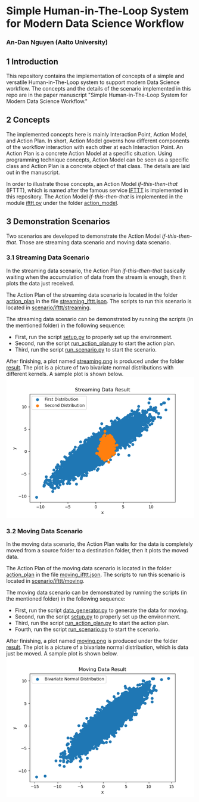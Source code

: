 # Simple Human-in-The-Loop System for Modern Data Science Workflow
### An-Dan Nguyen (Aalto University)
## 1 Introduction
This repository contains the implementation of concepts of a simple and versatile
Human-in-The-Loop system to support modern Data Science workflow. The concepts and
the details of the scenario implemented in this repo are in the paper manuscript
"Simple Human-in-The-Loop System for Modern Data Science Workflow."

## 2 Concepts
The implemented concepts here is mainly Interaction Point, Action Model, and Action Plan. In short,
Action Model governs how different components of the workflow interaction with each other at each
Interaction Point. An Action Plan is a concrete Action Model at a specific situation.
Using programming technique concepts, Action Model can be seen as a specific class and Action Plan is a concrete
object of that class. The details are laid out in the manuscript.

In order to illustrate those concepts, an Action Model *if-this-then-that* (IFTTT), which is named
after the famous service [IFTTT](https://ifttt.com) is implemented in this repository. The Action Model
*if-this-then-that* is implemented in the module [ifttt.py](./action_model/ifttt.py) under the folder
[action_model](./action_model).

## 3 Demonstration Scenarios
Two scenarios are developed to demonstrate the Action Model *if-this-then-that*. Those are
streaming data scenario and moving data scenario.
### 3.1 Streaming Data Scenario
In the streaming data scenario, the Action Plan *if-this-then-that* basically waiting when the accumulation of data
from the stream is enough, then it plots the data just received.

The Action Plan of the streaming data scenario is located in the folder [action_plan](./action_plan)
in the file [streaming_ifttt.json](./action_plan/streaming_ifttt.json). The scripts to run this scenario
is located in [scenario/ifttt/streaming](./scenario/ifttt/streaming).

The streaming data scenario can be demonstrated by running the scripts (in the mentioned folder) in the following sequence:
- First, run the script [setup.py](./scenario/ifttt/streaming/setup.py) to properly set up the environment.
- Second, run the script [run_action_plan.py](./scenario/ifttt/streaming/run_action_plan.py) to start the action plan.
- Third, run the script [run_scenario.py](./scenario/ifttt/streaming/run_scenario.py) to start the scenario.

After finishing, a plot named [streaming.png](./result/streaming.png) is produced under the folder [result](./result).
The plot is a picture of two bivariate normal distributions with different kernels. A sample plot is shown below.
![streaming.png](./result/streaming.png)

### 3.2 Moving Data Scenario
In the moving data scenario, the Action Plan waits for the data is completely moved from 
a source folder to a destination folder, then it plots the moved data.

The Action Plan of the moving data scenario is located in the folder [action_plan](./action_plan)
in the file [moving_ifttt.json](./action_plan/moving_ifttt.json). The scripts to run this scenario
is located in [scenario/ifttt/moving](./scenario/ifttt/moving).

The moving data scenario can be demonstrated by running the scripts (in the mentioned folder) in the following sequence:
- First, run the script [data_generator.py](./scenario/ifttt/moving/data_generator.py) to generate the data for moving.
- Second, run the script [setup.py](./scenario/ifttt/moving/setup.py) to properly set up the environment.
- Third, run the script [run_action_plan.py](./scenario/ifttt/moving/run_action_plan.py) to start the action plan.
- Fourth, run the script [run_scenario.py](./scenario/ifttt/moving/run_scenario.py) to start the scenario.

After finishing, a plot named [moving.png](./result/moving.png) is produced under the folder [result](./result).
The plot is a picture of a bivariate normal distribution, which is data just be moved. A sample plot is shown below.
![moving.png](./result/moving.png)
